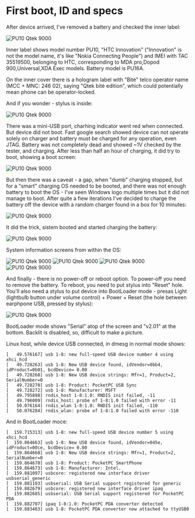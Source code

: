 # First boot, ID and specs

After device arrived, I've removed a battery and checked the inner label:

![PU10 Qtek 9000](img/pu10_002.png?raw=true "PU10 Qtek 9000")

Inner label shows model number PU10, "HTC Innovation" ("Innovation" is not the model name,
it's like "Nokia Connecting People") and IMEI with TAC 35519500, belonging to HTC,
corresponding to MDA pro,Dopod 900,Universal,XDA Exec models. Battery model is PU16A.

On the inner cover there is a hologram label with "Bitė" telco operator name (MCC + MNC: 246 02),
saying "Qtek bitė edition", which could potentially mean phone can be operator-locked.

And if you wonder - stylus is inside:

![PU10 Qtek 9000](img/pu10_005.png?raw=true "PU10 Qtek 9000")

There was a mini-USB port, charhing indicator went red when connected.
But device did not boot. Fast google search showed device can not operate
solely on charger and battery must be charged for any operation, even JTAG.
Battery was not completely dead and showed ~1V checked by the tester, and charging.
After less than half an hour of charging, it did try to boot, showing a boot screen:

![PU10 Qtek 9000](img/pu10_003.png?raw=true "PU10 Qtek 9000")

But then there was a caveat - a gap, when "dumb" charging stopped, but for a "smart"
charging OS needed to be booted, and there was not enough battery to boot the OS - 
I've seen Windows logo multiple times but it did not manage to boot.  After quite a fiew iterations
I've decided to charge the battery off the device with a random charger found in a box for 10 minutes:

![PU10 Qtek 9000](img/pu10_004.png?raw=true "PU10 Qtek 9000")

It did the trick, sistem booted and started charging the battery:

![PU10 Qtek 9000](img/pu10_006.png?raw=true "PU10 Qtek 9000")

System information screens from within the OS:

![PU10 Qtek 9000](img/pu10_007.png?raw=true "PU10 Qtek 9000")
![PU10 Qtek 9000](img/pu10_008.png?raw=true "PU10 Qtek 9000")
![PU10 Qtek 9000](img/pu10_009.png?raw=true "PU10 Qtek 9000")
![PU10 Qtek 9000](img/pu10_010.png?raw=true "PU10 Qtek 9000")

And finally - there is no power-off or reboot option. To power-off you need to remove the battery.
To reboot, you need to put stylus into "Reset" hole. You'll also need a stylus to put device into BootLoader
mode - presas  Light (lightbulb button under volume control) + Power + Reset (the hole between earphpone USB,
pressed by stylus):

![PU10 Qtek 9000](img/pu10_011.png?raw=true "PU10 Qtek 9000")

BootLoader mode shows "Serial" atop of the screen  and "v2.01" at the bottom. Backlit is disabled, so,
difficult to make a picture.

Linux host, while device USB connected, in dmesg in normal mode shows:
```
[   49.576167] usb 1-8: new full-speed USB device number 4 using xhci_hcd
[   49.728263] usb 1-8: New USB device found, idVendor=0bb4, idProduct=0b01, bcdDevice= 0.00
[   49.728268] usb 1-8: New USB device strings: Mfr=1, Product=2, SerialNumber=0
[   49.728270] usb 1-8: Product: PocketPC USB Sync
[   49.728272] usb 1-8: Manufacturer: MSFT
[   49.795898] rndis_host 1-8:1.0: RNDIS init failed, -11
[   49.796009] rndis_host: probe of 1-8:1.0 failed with error -11
[   50.076164] rndis_wlan 1-8:1.0: RNDIS init failed, -110
[   50.076284] rndis_wlan: probe of 1-8:1.0 failed with error -110
```

And in BootLoader moce:
```
[  159.715313] usb 1-8: new full-speed USB device number 5 using xhci_hcd
[  159.864663] usb 1-8: New USB device found, idVendor=045e, idProduct=00ce, bcdDevice= 0.00
[  159.864668] usb 1-8: New USB device strings: Mfr=1, Product=2, SerialNumber=0
[  159.864670] usb 1-8: Product: PocketPC SmartPhone
[  159.864673] usb 1-8: Manufacturer: Intel.
[  159.881097] usbcore: registered new interface driver usbserial_generic
[  159.881103] usbserial: USB Serial support registered for generic
[  159.882679] usbcore: registered new interface driver ipaq
[  159.882685] usbserial: USB Serial support registered for PocketPC PDA
[  159.882707] ipaq 1-8:1.0: PocketPC PDA converter detected
[  159.883483] usb 1-8: PocketPC PDA converter now attached to ttyUSB0
```
